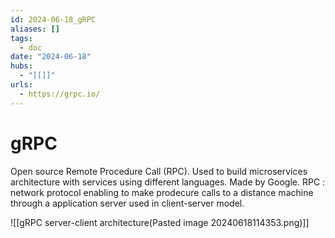 ```yaml
---
id: 2024-06-18_gRPC
aliases: []
tags:
  - doc
date: "2024-06-18"
hubs:
  - "[[]]"
urls:
  - https://grpc.io/
---
```


# gRPC 

Open source Remote Procedure Call (RPC). Used to build microservices architecture with services using different languages. Made by Google.
RPC : network protocol enabling to make prodecure calls to a distance machine through a application server used in client-server model.

![[gRPC server-client architecture(Pasted image 20240618114353.png)]]

